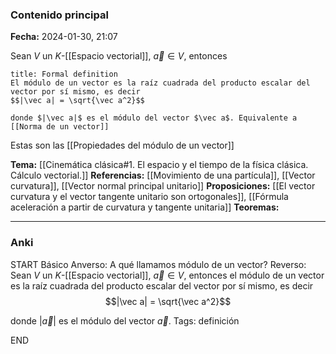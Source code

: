 ### Contenido principal

**Fecha:** 2024-01-30, 21:07

Sean $V$ un $K$-[[Espacio vectorial]], $\vec a \in V$, entonces
```ad-formal
title: Formal definition
El módulo de un vector es la raíz cuadrada del producto escalar del vector por sí mismo, es decir
$$|\vec a| = \sqrt{\vec a^2}$$

donde $|\vec a|$ es el módulo del vector $\vec a$. Equivalente a [[Norma de un vector]]
```

Estas son las [[Propiedades del módulo de un vector]]

**Tema:** [[Cinemática clásica#1. El espacio y el tiempo de la física clásica. Cálculo vectorial.]]
**Referencias:** [[Movimiento de una partícula]], [[Vector curvatura]], [[Vector normal principal unitario]]
**Proposiciones:** [[El vector curvatura y el vector tangente unitario son ortogonales]], [[Fórmula aceleración a partir de curvatura y tangente unitaria]]
**Teoremas:**

---
### Anki

START
Básico
Anverso: A qué llamamos módulo de un vector?
Reverso: Sean $V$ un $K$-[[Espacio vectorial]], $\vec a \in V$, entonces el módulo de un vector es la raíz cuadrada del producto escalar del vector por sí mismo, es decir
$$|\vec a| = \sqrt{\vec a^2}$$

donde $|\vec a|$ es el módulo del vector $\vec a$.
Tags: definición
<!--ID: 1706723823892-->
END